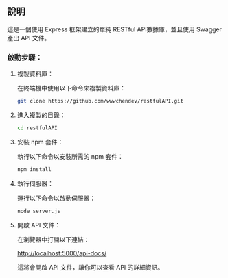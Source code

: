 ## 說明

這是一個使用 Express 框架建立的單純 RESTful API數據庫，並且使用 Swagger 產出 API 文件。

### 啟動步驟：

1. 複製資料庫：

   在終端機中使用以下命令來複製資料庫：

   ```bash
   git clone https://github.com/wwwchendev/restfulAPI.git
   ```

2. 進入複製的目錄：

   ```bash
   cd restfulAPI
   ```

3. 安裝 npm 套件：

   執行以下命令以安裝所需的 npm 套件：

   ```bash
   npm install
   ```

4. 執行伺服器：

   運行以下命令以啟動伺服器：

   ```bash
   node server.js
   ```

5. 開啟 API 文件：

   在瀏覽器中打開以下連結：

   [http://localhost:5000/api-docs/](http://localhost:5000/api-docs/)

   這將會開啟 API 文件，讓你可以查看 API 的詳細資訊。